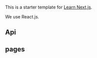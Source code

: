 This is a starter template for [Learn Next.js](https://nextjs.org/learn).

We use React.js.

## Api
## pages
